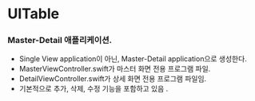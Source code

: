 # UITable
### Master-Detail 애플리케이션.
- Single View application이 아닌, Master-Detail application으로 생성한다. 
- MasterViewController.swift가 마스터 화면 전용 프로그램 파일.
- DetailViewController.swift가 상세 화면 전용 프로그램 파일임.
- 기본적으로 추가, 삭제, 수정 기능을 포함하고 있음 .

